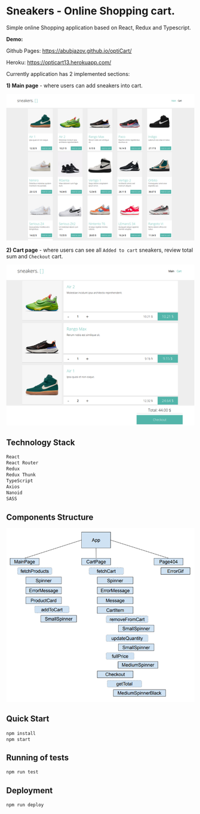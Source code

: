 # Sneakers - Online Shopping cart.

Simple online Shopping application based on React, Redux and Typescript.

**Demo:**

Github Pages: https://abubjazov.github.io/optiCart/

Heroku: https://opticart13.herokuapp.com/

Currently application has 2 implemented sections:

**1) Main page** - where users can add sneakers into cart.

![LANDING](docs/main.png)

**2) Cart page** - where users can see all `Added to cart` sneakers, review total sum and `Checkout` cart.

![LANDING](docs/cart.png)

## Technology Stack

```
React
React Router
Redux
Redux Thunk
TypeScript
Axios
Nanoid
SASS
```

## Components Structure

![LANDING](docs/components_tree.png)

## Quick Start

```
npm install
npm start
```

## Running of tests

```
npm run test
```

## Deployment

```
npm run deploy
```
